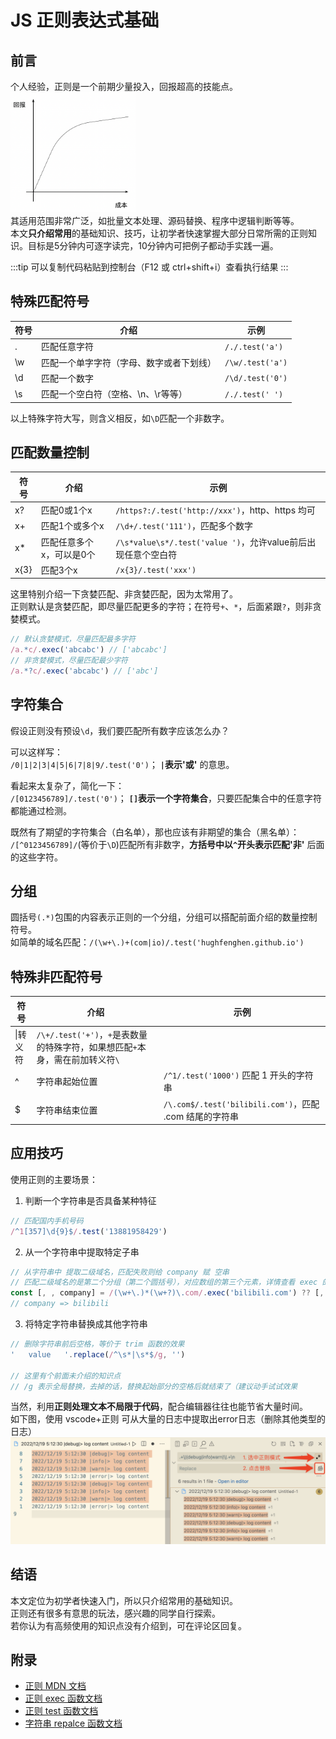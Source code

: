 # JS 正则表达式基础

## 前言
个人经验，正则是一个前期少量投入，回报超高的技能点。  
<img src="./regex-roi.png" style="width: 200px;" />  
其适用范围非常广泛，如批量文本处理、源码替换、程序中逻辑判断等等。  
本文**只介绍常用**的基础知识、技巧，让初学者快速掌握大部分日常所需的正则知识。目标是5分钟内可逐字读完，10分钟内可把例子都动手实践一遍。  

:::tip
可以复制代码粘贴到控制台（F12 或 ctrl+shift+i）查看执行结果
:::

## 特殊匹配符号

|符号|介绍|示例|
|---|---|---|
|.|匹配任意字符|`/./.test('a')`|
|\w|匹配一个单字字符（字母、数字或者下划线）|`/\w/.test('a')`|
|\d|匹配一个数字|`/\d/.test('0')`|
|\s|匹配一个空白符（空格、\n、\r等等）|`/./.test(' ')`|

以上特殊字符大写，则含义相反，如`\D`匹配一个非数字。  

## 匹配数量控制
|符号|介绍|示例|
|---|---|---|
|x?|匹配0或1个x|`/https?:/.test('http://xxx')`，http、https 均可|
|x+|匹配1个或多个x|`/\d+/.test('111')`，匹配多个数字|
|x*|匹配任意多个x，可以是0个|`/\s*value\s*/.test('value ')`，允许value前后出现任意个空白符|
|x{3}|匹配3个x|`/x{3}/.test('xxx')`|

这里特别介绍一下贪婪匹配、非贪婪匹配，因为太常用了。  
正则默认是贪婪匹配，即尽量匹配更多的字符；在符号`+`、`*`，后面紧跟`?`，则非贪婪模式。  
```js
// 默认贪婪模式，尽量匹配最多字符
/a.*c/.exec('abcabc') // ['abcabc']
// 非贪婪模式，尽量匹配最少字符
/a.*?c/.exec('abcabc') // ['abc']
```

## 字符集合
假设正则没有预设`\d`，我们要匹配所有数字应该怎么办？  

可以这样写：   
`/0|1|2|3|4|5|6|7|8|9/.test('0')`； **`|`表示'或'** 的意思。  

看起来太复杂了，简化一下：   
`/[0123456789]/.test('0')`； **`[]`表示一个字符集合**，只要匹配集合中的任意字符都能通过检测。  

既然有了期望的字符集合（白名单），那也应该有非期望的集合（黑名单）：  
`/[^0123456789]/`(等价于`\D`)匹配所有非数字，**方括号中以`^`开头表示匹配'非'** 后面的这些字符。  

## 分组
圆括号`(.*)`包围的内容表示正则的一个分组，分组可以搭配前面介绍的数量控制符号。  
如简单的域名匹配：`/(\w+\.)+(com|io)/.test('hughfenghen.github.io')`

## 特殊非匹配符号
|符号|介绍|示例|
|---|---|---|
|\\|转义符|`/\+/.test('+')`，`+`是表数量的特殊字符，如果想匹配`+`本身，需在前加转义符`\`|
|^|字符串起始位置|`/^1/.test('1000')` 匹配 1 开头的字符串|
|$|字符串结束位置|`/\.com$/.test('bilibili.com')`，匹配 .com 结尾的字符串|


## 应用技巧
使用正则的主要场景：  
1. 判断一个字符串是否具备某种特征  
```js
// 匹配国内手机号码
/^1[357]\d{9}$/.test('13881958429')
```
2. 从一个字符串中提取特定子串
```js
// 从字符串中 提取二级域名，匹配失败则给 company 赋 空串
// 匹配二级域名的是第二个分组（第二个圆括号），对应数组的第三个元素，详情查看 exec 的文档
const [, , company] = /(\w+\.)*(\w+?)\.com/.exec('bilibili.com') ?? [, , '']
// company => bilibili
```
3. 将特定字符串替换成其他字符串
```js
// 删除字符串前后空格，等价于 trim 函数的效果
'   value   '.replace(/^\s*|\s*$/g, '')

// 这里有个前面未介绍的知识点
// /g 表示全局替换，去掉的话，替换起始部分的空格后就结束了（建议动手试试效果
```
当然，利用**正则处理文本不局限于代码**，配合编辑器往往也能节省大量时间。  
如下图，使用 vscode+正则 可从大量的日志中提取出error日志（删除其他类型的日志）  
![](./repalce-log.png)  

## 结语
本文定位为初学者快速入门，所以只介绍常用的基础知识。  
正则还有很多有意思的玩法，感兴趣的同学自行探索。  
若你认为有高频使用的知识点没有介绍到，可在评论区回复。  

## 附录
- [正则 MDN 文档](https://developer.mozilla.org/zh-CN/docs/Web/JavaScript/Guide/Regular_Expressions)  
- [正则 exec 函数文档](https://developer.mozilla.org/zh-CN/docs/Web/JavaScript/Reference/Global_Objects/RegExp/exec)  
- [正则 test 函数文档](https://developer.mozilla.org/zh-CN/docs/Web/JavaScript/Reference/Global_Objects/RegExp/test)  
- [字符串 repalce 函数文档](https://developer.mozilla.org/zh-CN/docs/Web/JavaScript/Reference/Global_Objects/String/replace)  